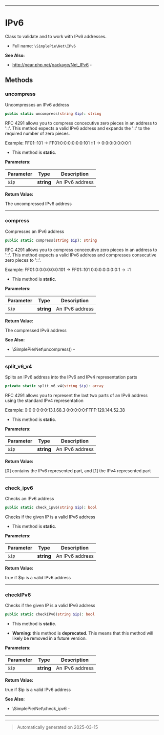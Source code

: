 ***

# IPv6

Class to validate and to work with IPv6 addresses.



* Full name: `\SimplePie\Net\IPv6`

**See Also:**

* http://pear.php.net/package/Net_IPv6 - 




## Methods


### uncompress

Uncompresses an IPv6 address

```php
public static uncompress(string $ip): string
```

RFC 4291 allows you to compress concecutive zero pieces in an address to
'::'. This method expects a valid IPv6 address and expands the '::' to
the required number of zero pieces.

Example:  FF01::101   ->  FF01:0:0:0:0:0:0:101
          ::1         ->  0:0:0:0:0:0:0:1

* This method is **static**.




**Parameters:**

| Parameter | Type | Description |
|-----------|------|-------------|
| `$ip` | **string** | An IPv6 address |


**Return Value:**

The uncompressed IPv6 address




***

### compress

Compresses an IPv6 address

```php
public static compress(string $ip): string
```

RFC 4291 allows you to compress concecutive zero pieces in an address to
'::'. This method expects a valid IPv6 address and compresses consecutive
zero pieces to '::'.

Example:  FF01:0:0:0:0:0:0:101   ->  FF01::101
          0:0:0:0:0:0:0:1        ->  ::1

* This method is **static**.




**Parameters:**

| Parameter | Type | Description |
|-----------|------|-------------|
| `$ip` | **string** | An IPv6 address |


**Return Value:**

The compressed IPv6 address




**See Also:**

* \SimplePie\Net\uncompress() - 

***

### split_v6_v4

Splits an IPv6 address into the IPv6 and IPv4 representation parts

```php
private static split_v6_v4(string $ip): array
```

RFC 4291 allows you to represent the last two parts of an IPv6 address
using the standard IPv4 representation

Example:  0:0:0:0:0:0:13.1.68.3
          0:0:0:0:0:FFFF:129.144.52.38

* This method is **static**.




**Parameters:**

| Parameter | Type | Description |
|-----------|------|-------------|
| `$ip` | **string** | An IPv6 address |


**Return Value:**

[0] contains the IPv6 represented part, and [1] the IPv4 represented part




***

### check_ipv6

Checks an IPv6 address

```php
public static check_ipv6(string $ip): bool
```

Checks if the given IP is a valid IPv6 address

* This method is **static**.




**Parameters:**

| Parameter | Type | Description |
|-----------|------|-------------|
| `$ip` | **string** | An IPv6 address |


**Return Value:**

true if $ip is a valid IPv6 address




***

### checkIPv6

Checks if the given IP is a valid IPv6 address

```php
public static checkIPv6(string $ip): bool
```



* This method is **static**.


* **Warning:** this method is **deprecated**. This means that this method will likely be removed in a future version.



**Parameters:**

| Parameter | Type | Description |
|-----------|------|-------------|
| `$ip` | **string** | An IPv6 address |


**Return Value:**

true if $ip is a valid IPv6 address




**See Also:**

* \SimplePie\Net\check_ipv6 - 

***


***
> Automatically generated on 2025-03-15
